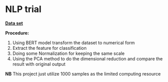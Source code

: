 # NLP trial
[**Data set**](https://www.kaggle.com/datasets/razanaqvi14/real-and-fake-news/data)

**Procedure:**
  1. Using BERT model transform the dataset to numerical form
  2. Extract the feature for classification
  3. Doing some Normalization for keeping the same scale
  4. Using the PCA method to do the dimensional reduction and compare the result with original output

**NB**
This project just utilize 1000 samples as the limited computing resource
